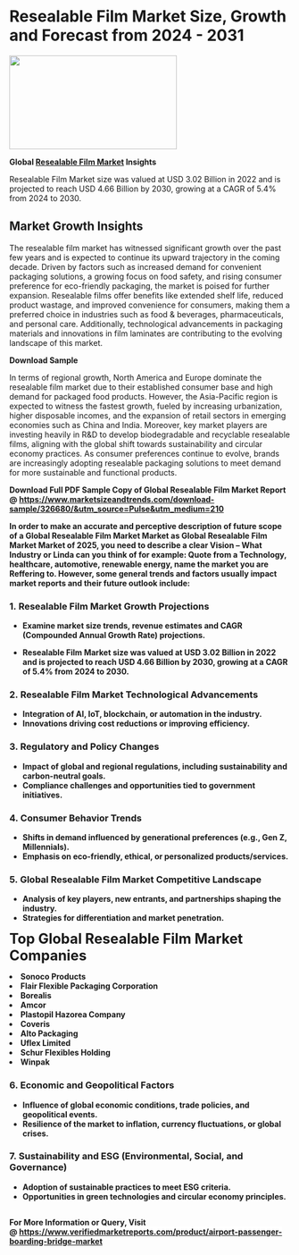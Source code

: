 <H1>Resealable Film Market Size, Growth and Forecast from 2024 - 2031</H1><img class="aligncenter size-medium wp-image-584254" src="https://thirdeyenews.in/wp-content/uploads/2024/09/Global-Market-Research-300x168.jpeg" alt="" width="300" height="168" /><p><strong>Global&nbsp;<a href="https://www.marketsizeandtrends.com/download-sample/326680/&amp;utm_source=Pulse&amp;utm_medium=210">Resealable Film Market</a> Insights</strong></p><p>Resealable Film Market size was valued at USD 3.02 Billion in 2022 and is projected to reach USD 4.66 Billion by 2030, growing at a CAGR of 5.4% from 2024 to 2030.</p><p><h2>Market Growth Insights</h2> <p>The resealable film market has witnessed significant growth over the past few years and is expected to continue its upward trajectory in the coming decade. Driven by factors such as increased demand for convenient packaging solutions, a growing focus on food safety, and rising consumer preference for eco-friendly packaging, the market is poised for further expansion. Resealable films offer benefits like extended shelf life, reduced product wastage, and improved convenience for consumers, making them a preferred choice in industries such as food & beverages, pharmaceuticals, and personal care. Additionally, technological advancements in packaging materials and innovations in film laminates are contributing to the evolving landscape of this market.</p> <p><strong>Download Sample</strong></p> <p>In terms of regional growth, North America and Europe dominate the resealable film market due to their established consumer base and high demand for packaged food products. However, the Asia-Pacific region is expected to witness the fastest growth, fueled by increasing urbanization, higher disposable incomes, and the expansion of retail sectors in emerging economies such as China and India. Moreover, key market players are investing heavily in R&D to develop biodegradable and recyclable resealable films, aligning with the global shift towards sustainability and circular economy practices. As consumer preferences continue to evolve, brands are increasingly adopting resealable packaging solutions to meet demand for more sustainable and functional products.</p> <p><strong></p><p><span class=""><strong>Download Full PDF Sample Copy of Global Resealable Film Market Report</strong> @ <a href="https://www.marketsizeandtrends.com/download-sample/326680/&amp;utm_source=Pulse&amp;utm_medium=210" target="_blank">https://www.marketsizeandtrends.com/download-sample/326680/&amp;utm_source=Pulse&amp;utm_medium=210</a></span></p><p>In order to make an accurate and perceptive description of future scope of a Global&nbsp;Resealable Film Market Market as Global&nbsp;Resealable Film Market Market of 2025, you need to describe a clear Vision &ndash; What Industry or Linda can you think of for example: Quote from a Technology, healthcare, automotive, renewable energy, name the market you are Reffering to. However, some general trends and factors usually impact market reports and their future outlook include:</p><h3>1.&nbsp;<strong>Resealable Film Market Growth Projections</strong></h3><ul><li>Examine market size trends, revenue estimates and CAGR (Compounded Annual Growth Rate) projections.</li><li><p>Resealable Film Market size was valued at USD 3.02 Billion in 2022 and is projected to reach USD 4.66 Billion by 2030, growing at a CAGR of 5.4% from 2024 to 2030.</p></li></ul><h3>2.&nbsp;<strong>Resealable Film Market Technological Advancements</strong></h3><ul><li>Integration of AI, IoT, blockchain, or automation in the industry.</li><li>Innovations driving cost reductions or improving efficiency.</li></ul><h3>3.&nbsp;<strong>Regulatory and Policy Changes</strong></h3><ul><li>Impact of global and regional regulations, including sustainability and carbon-neutral goals.</li><li>Compliance challenges and opportunities tied to government initiatives.</li></ul><h3>4.&nbsp;<strong>Consumer Behavior Trends</strong></h3><ul><li>Shifts in demand influenced by generational preferences (e.g., Gen Z, Millennials).</li><li>Emphasis on eco-friendly, ethical, or personalized products/services.</li></ul><h3>5.&nbsp;<strong>Global Resealable Film Market Competitive Landscape</strong></h3><ul><li>Analysis of key players, new entrants, and partnerships shaping the industry.</li><li>Strategies for differentiation and market penetration.</li></ul><p data-pm-slice="1 1 []"><span style="color: inherit; font-family: inherit; font-size: 25px;">Top Global Resealable Film Market Companies</span></p><div class="" data-test-id=""><p><li>Sonoco Products</li><li> Flair Flexible Packaging Corporation</li><li> Borealis</li><li> Amcor</li><li> Plastopil Hazorea Company</li><li> Coveris</li><li> Alto Packaging</li><li> Uflex Limited</li><li> Schur Flexibles Holding</li><li> Winpak</li></p></div><h3>6.&nbsp;<strong>Economic and Geopolitical Factors</strong></h3><ul><li>Influence of global economic conditions, trade policies, and geopolitical events.</li><li>Resilience of the market to inflation, currency fluctuations, or global crises.</li></ul><h3>7.&nbsp;<strong>Sustainability and ESG (Environmental, Social, and Governance)</strong></h3><ul><li>Adoption of sustainable practices to meet ESG criteria.</li><li>Opportunities in green technologies and circular economy principles.</li></ul><h2><strong style="font-size: 14px;">For More Information or Query, Visit @&nbsp;</strong><a style="background-color: #ffffff; font-size: 14px;" href="https://www.marketsizeandtrends.com/report/resealable-film-market/" target="_blank">https://www.verifiedmarketreports.com/product/airport-passenger-boarding-bridge-market</a></h2>
